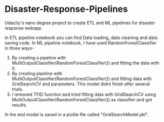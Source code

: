 # Disaster-Response-Pipelines
Udacity's nano degree project to create ETL and ML pipelines for disaster response webapp.

In ETL pipeline notebook you can find Data loading, data cleaning and data saving code. In ML pipeline notebook, I have used RandomForestClassifier in three ways-
1. By creating a pipeline with MultiOutputClassifier(RandomForestClassifier()) and fitting the data with it.
2. By creating pipeline with MultiOutputClassifier(RandomForestClassifier()) and fitting data with GridSearchCV and parameters. This model didnt finish after several trials.
3. I removed TFID function and tried fitting data with GridSearchCV using MultiOutputClassifier(RandomForestClassifier()) as classifier and got results.

In the end model is saved in a pickle file called "GridSearchModel.pkl".
